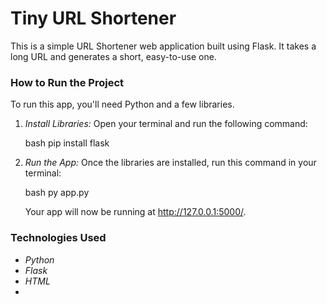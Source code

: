# Tiny URL Shortener

This is a simple URL Shortener web application built using Flask. It takes a long URL and generates a short, easy-to-use one.

### How to Run the Project

To run this app, you'll need Python and a few libraries.

1.  *Install Libraries:*
    Open your terminal and run the following command:

    bash
    pip install flask
    

2.  *Run the App:*
    Once the libraries are installed, run this command in your terminal:

    bash
    py app.py
    

    Your app will now be running at http://127.0.0.1:5000/.

### Technologies Used

-   *Python*
-   *Flask*
-   *HTML*
-
